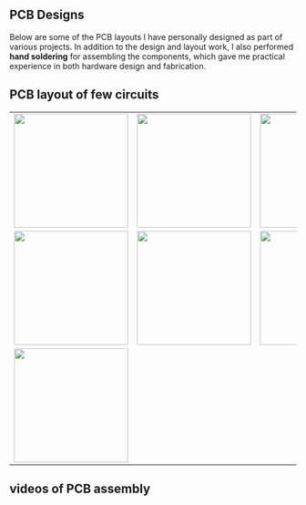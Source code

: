 ## PCB Designs

Below are some of the PCB layouts I have personally designed as part of various projects. In addition to the design and layout work, I also performed **hand soldering** for assembling the components, which gave me practical experience in both hardware design and fabrication.

## PCB layout of few circuits 

<table>
  <tr>
    <td><img src="https://github.com/user-attachments/assets/e31503ec-87e6-4435-9e22-8dfbcb83bd42" width="200"></td>
    <td><img src="https://github.com/user-attachments/assets/5215fed8-79e7-4816-92a1-10d7c11c0b70" width="200"></td>
    <td><img src="https://github.com/user-attachments/assets/b5d7ab16-14f7-4247-96d8-a07cea804569" width="200"></td>
  </tr>
  <tr>
    <td><img src="https://github.com/user-attachments/assets/9cc38289-9840-4185-84ea-815707abec68" width="200"></td>
    <td><img src="https://github.com/user-attachments/assets/36774cec-e49a-4efc-aa84-90a266fbd11c" width="200"></td>
    <td><img src="https://github.com/user-attachments/assets/b1f065b8-743d-49e0-9a98-1aa880b7928b" width="200"></td>
    <td><img src="https://github.com/user-attachments/assets/843910c3-566b-49aa-86ce-1de8ec76e05a" width="200"></td>
  </tr>
  <tr>
    <td><img src="https://github.com/user-attachments/assets/daf662ea-e898-4d3c-a4ef-d0fd56339e87" width="200"></td>
    <td></td>
    <td></td>
    <td></td>
  </tr>
</table>

## videos of PCB assembly 













